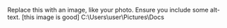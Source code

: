 Replace this with an image, like your photo. Ensure you include some alt-text.
[this image is good] C:\Users\user\Pictures\Docs
